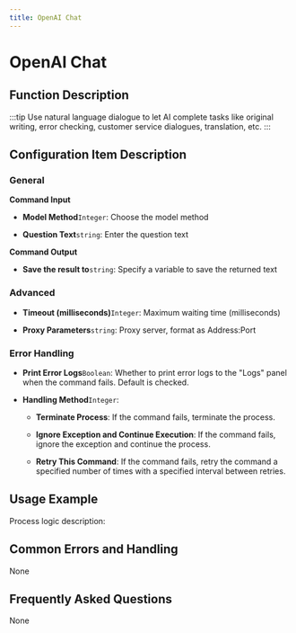 ```yaml
---
title: OpenAI Chat
---
```


# OpenAI Chat

## Function Description

:::tip 
Use natural language dialogue to let AI complete tasks like original writing, error checking, customer service dialogues, translation, etc.
:::

## Configuration Item Description

### General

**Command Input**

- **Model Method**`Integer`: Choose the model method

- **Question Text**`string`: Enter the question text


**Command Output**

- **Save the result to**`string`: Specify a variable to save the returned text

### Advanced

- **Timeout (milliseconds)**`Integer`: Maximum waiting time (milliseconds)

- **Proxy Parameters**`string`: Proxy server, format as Address:Port


### Error Handling

- **Print Error Logs**`Boolean`: Whether to print error logs to the "Logs" panel when the command fails. Default is checked. 

- **Handling Method**`Integer`:

    - **Terminate Process**: If the command fails, terminate the process.

    - **Ignore Exception and Continue Execution**: If the command fails, ignore the exception and continue the process.

    - **Retry This Command**: If the command fails, retry the command a specified number of times with a specified interval between retries.

## Usage Example

Process logic description:

## Common Errors and Handling

None

## Frequently Asked Questions

None


